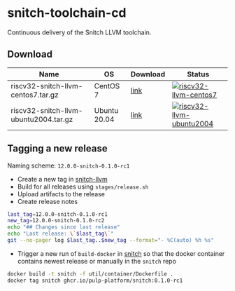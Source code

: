 # snitch-toolchain-cd

Continuous delivery of the Snitch LLVM toolchain.

## Download

| Name | OS | Download | Status |
|------|----|------|--------|
| riscv32-snitch-llvm-centos7.tar.gz | CentOS 7 | [link](https://sourceforge.net/projects/snitch-llvm/files/nightly/riscv32-snitch-llvm-centos7.tar.gz/download) | [![riscv32-llvm-centos7](https://github.com/pulp-platform/snitch-toolchain-cd/actions/workflows/riscv32-llvm-centos7.yml/badge.svg)](https://github.com/pulp-platform/snitch-toolchain-cd/actions/workflows/riscv32-llvm-centos7.yml) |
| riscv32-snitch-llvm-ubuntu2004.tar.gz | Ubuntu 20.04 | [link](https://sourceforge.net/projects/snitch-llvm/files/nightly/riscv32-snitch-llvm-ubuntu2004.tar.gz/download) | [![riscv32-llvm-ubuntu2004](https://github.com/pulp-platform/snitch-toolchain-cd/actions/workflows/riscv32-llvm-ubuntu2004.yml/badge.svg)](https://github.com/pulp-platform/snitch-toolchain-cd/actions/workflows/riscv32-llvm-ubuntu2004.yml) |

## Tagging a new release

Naming scheme: `12.0.0-snitch-0.1.0-rc1`

- Create a new tag in [snitch-llvm][snitch-llvm]
- Build for all releases using `stages/release.sh`
- Upload artifacts to the release
- Create release notes
```bash
last_tag=12.0.0-snitch-0.1.0-rc1
new_tag=12.0.0-snitch-0.1.0-rc2
echo "## Changes since last release"
echo "Last release: \`$last_tag\`"
git --no-pager log $last_tag..$new_tag --format="- %C(auto) %h %s"
```

- Trigger a new run of `build-docker` in [snitch][snitch] so that the docker container contains newest release or manually in the `snitch` repo
```bash
docker build -t snitch -f util/container/Dockerfile .
docker tag snitch ghcr.io/pulp-platform/snitch:0.1.0-rc1
```

[snitch-llvm]: https://github.com/pulp-platform/snitch-llvm
[snitch]: https://github.com/pulp-platform/snitch

